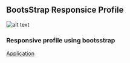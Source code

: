 ## BootsStrap Responsice Profile

![alt text](/assets/bootsStrapProfile.png "BoosStrap Profile")

### Responsive profile using bootsstrap

[Application](https://jf-13.github.io/Bootstrap-Portfolio/ "BootsStrap Profile Link")

